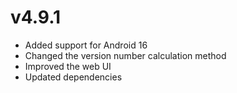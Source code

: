 # v4.9.1

- Added support for Android 16
- Changed the version number calculation method
- Improved the web UI
- Updated dependencies
